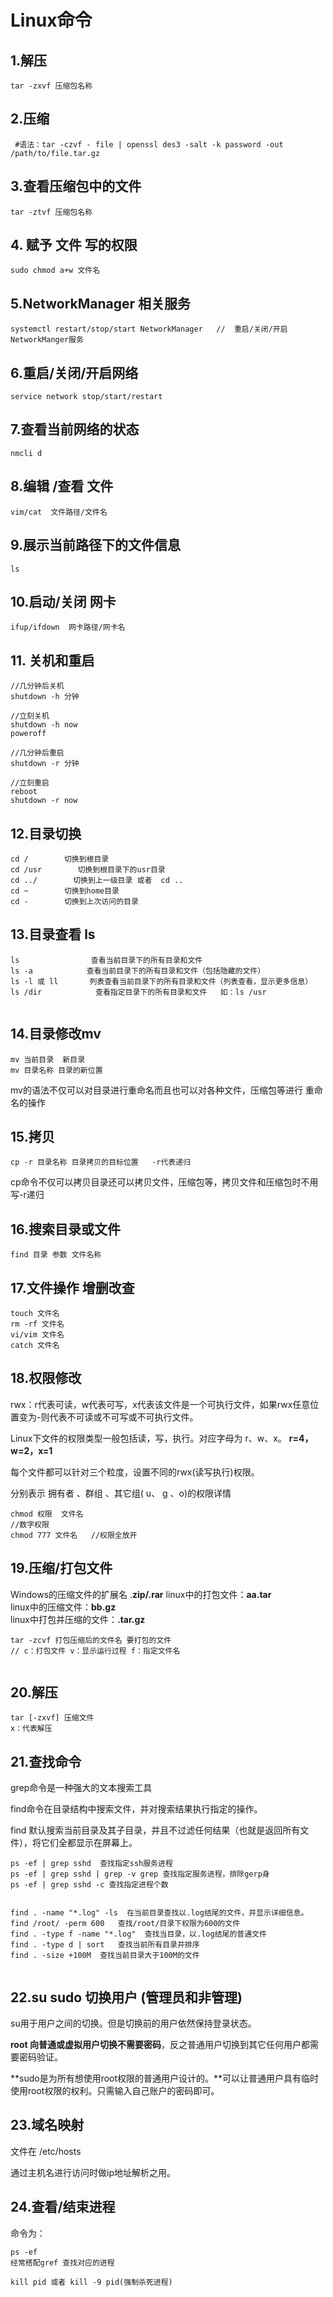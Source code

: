 # Linux命令

## 1.解压

```Linux
tar -zxvf 压缩包名称
```

## 2.压缩

```Linux
 #语法：tar -czvf - file | openssl des3 -salt -k password -out /path/to/file.tar.gz
```

## 3.查看压缩包中的文件

```linux
tar -ztvf 压缩包名称
```

## 4. 赋予 文件 写的权限

```linux
sudo chmod a+w 文件名
```

## 5.NetworkManager 相关服务

```linux
systemctl restart/stop/start NetworkManager   //  重启/关闭/开启 NetworkManger服务
```

## 6.重启/关闭/开启网络

```linux
service network stop/start/restart 
```

## 7.查看当前网络的状态

```linux
nmcli d
```

## 8.编辑 /查看  文件

```linux
vim/cat  文件路径/文件名
```

## 9.展示当前路径下的文件信息

```linux
ls
```

## 10.启动/关闭 网卡

```linux
ifup/ifdown  网卡路径/网卡名
```



## 11. 关机和重启

```linux
//几分钟后关机
shutdown -h 分钟    

//立刻关机
shutdown -h now
poweroff 

//几分钟后重启
shutdown -r 分钟

//立刻重启
reboot 
shutdown -r now
```



## 12.目录切换

```linux
cd /        切换到根目录
cd /usr        切换到根目录下的usr目录
cd ../        切换到上一级目录 或者  cd ..
cd ~        切换到home目录
cd -        切换到上次访问的目录
```



## 13.目录查看 ls

```linux
ls                查看当前目录下的所有目录和文件
ls -a            查看当前目录下的所有目录和文件（包括隐藏的文件）
ls -l 或 ll       列表查看当前目录下的所有目录和文件（列表查看，显示更多信息）
ls /dir            查看指定目录下的所有目录和文件   如：ls /usr
 
```





## 14.目录修改mv

```linux
mv 当前目录  新目录
mv 目录名称 目录的新位置
```

mv的语法不仅可以对目录进行重命名而且也可以对各种文件，压缩包等进行   重命名的操作



## 15.拷贝

```linux
cp -r 目录名称 目录拷贝的目标位置   -r代表递归
```

cp命令不仅可以拷贝目录还可以拷贝文件，压缩包等，拷贝文件和压缩包时不用写-r递归





## 16.搜索目录或文件

```linux
find 目录 参数 文件名称
```





## 17.文件操作  增删改查

```linux
touch 文件名
rm -rf 文件名
vi/vim 文件名
catch 文件名
```



## 18.权限修改

rwx：r代表可读，w代表可写，x代表该文件是一个可执行文件，如果rwx任意位置变为-则代表不可读或不可写或不可执行文件。

Linux下文件的权限类型一般包括读，写，执行。对应字母为 r、w、x。   **r=4，w=2，x=1** 

每个文件都可以针对三个粒度，设置不同的rwx(读写执行)权限。

分别表示 拥有者 、群组 、其它组( u、 g 、o)的权限详情

```linux
chmod 权限  文件名
//数字权限
chmod 777 文件名   //权限全放开
```



## 19.压缩/打包文件

Windows的压缩文件的扩展名  .**zip/.rar**
linux中的打包文件：**aa.tar**    
linux中的压缩文件：**bb.gz**   
linux中打包并压缩的文件：**.tar.gz**

```linux
tar -zcvf 打包压缩后的文件名 要打包的文件
// c：打包文件 v：显示运行过程 f：指定文件名


```



## 20.解压

```linux
tar [-zxvf] 压缩文件    
x：代表解压
```





## 21.查找命令

grep命令是一种强大的文本搜索工具

find命令在目录结构中搜索文件，并对搜索结果执行指定的操作。 

find 默认搜索当前目录及其子目录，并且不过滤任何结果（也就是返回所有文件），将它们全都显示在屏幕上。



```linux
ps -ef | grep sshd  查找指定ssh服务进程 
ps -ef | grep sshd | grep -v grep 查找指定服务进程，排除gerp身 
ps -ef | grep sshd -c 查找指定进程个数 
```



```linux

find . -name "*.log" -ls  在当前目录查找以.log结尾的文件，并显示详细信息。 
find /root/ -perm 600   查找/root/目录下权限为600的文件 
find . -type f -name "*.log"  查找当目录，以.log结尾的普通文件 
find . -type d | sort   查找当前所有目录并排序 
find . -size +100M  查找当前目录大于100M的文件
 
```



## 22.su sudo 切换用户 (管理员和非管理)

su用于用户之间的切换。但是切换前的用户依然保持登录状态。

**root 向普通或虚拟用户切换不需要密码**，反之普通用户切换到其它任何用户都需要密码验证。

**sudo是为所有想使用root权限的普通用户设计的。**可以让普通用户具有临时使用root权限的权利。只需输入自己账户的密码即可。





## 23.域名映射

文件在  /etc/hosts

通过主机名进行访问时做ip地址解析之用。





## 24.查看/结束进程 

命令为： 

```linux
ps -ef 
经常搭配gref 查找对应的进程

kill pid 或者 kill -9 pid(强制杀死进程)
```



